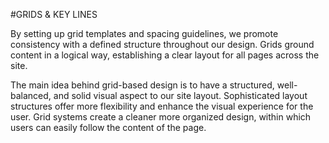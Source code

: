 #GRIDS & KEY LINES

By setting up grid templates and spacing guidelines, we promote consistency with a defined structure throughout our design. Grids ground content in a logical way, establishing a clear layout for all pages across the site.

The main idea behind grid-based design is to have a structured, well-balanced, and solid visual aspect to our site layout. Sophisticated layout structures offer more flexibility and enhance the visual experience for the user. Grid systems create a cleaner more organized design, within which users can easily follow the content of the page.

<!-- ##GRID AND SPACING -->